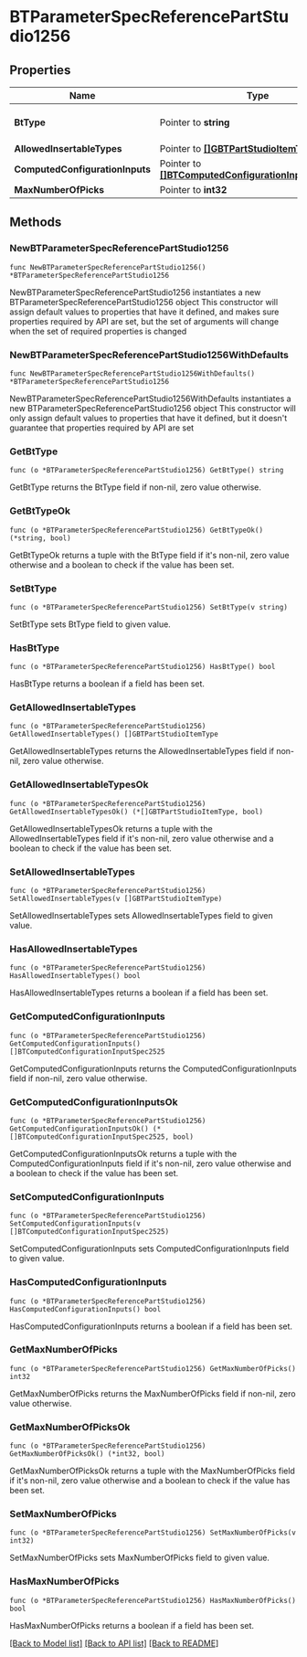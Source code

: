 # BTParameterSpecReferencePartStudio1256

## Properties

Name | Type | Description | Notes
------------ | ------------- | ------------- | -------------
**BtType** | Pointer to **string** | Type of JSON object. | [optional] 
**AllowedInsertableTypes** | Pointer to [**[]GBTPartStudioItemType**](GBTPartStudioItemType.md) |  | [optional] 
**ComputedConfigurationInputs** | Pointer to [**[]BTComputedConfigurationInputSpec2525**](BTComputedConfigurationInputSpec2525.md) |  | [optional] 
**MaxNumberOfPicks** | Pointer to **int32** |  | [optional] 

## Methods

### NewBTParameterSpecReferencePartStudio1256

`func NewBTParameterSpecReferencePartStudio1256() *BTParameterSpecReferencePartStudio1256`

NewBTParameterSpecReferencePartStudio1256 instantiates a new BTParameterSpecReferencePartStudio1256 object
This constructor will assign default values to properties that have it defined,
and makes sure properties required by API are set, but the set of arguments
will change when the set of required properties is changed

### NewBTParameterSpecReferencePartStudio1256WithDefaults

`func NewBTParameterSpecReferencePartStudio1256WithDefaults() *BTParameterSpecReferencePartStudio1256`

NewBTParameterSpecReferencePartStudio1256WithDefaults instantiates a new BTParameterSpecReferencePartStudio1256 object
This constructor will only assign default values to properties that have it defined,
but it doesn't guarantee that properties required by API are set

### GetBtType

`func (o *BTParameterSpecReferencePartStudio1256) GetBtType() string`

GetBtType returns the BtType field if non-nil, zero value otherwise.

### GetBtTypeOk

`func (o *BTParameterSpecReferencePartStudio1256) GetBtTypeOk() (*string, bool)`

GetBtTypeOk returns a tuple with the BtType field if it's non-nil, zero value otherwise
and a boolean to check if the value has been set.

### SetBtType

`func (o *BTParameterSpecReferencePartStudio1256) SetBtType(v string)`

SetBtType sets BtType field to given value.

### HasBtType

`func (o *BTParameterSpecReferencePartStudio1256) HasBtType() bool`

HasBtType returns a boolean if a field has been set.

### GetAllowedInsertableTypes

`func (o *BTParameterSpecReferencePartStudio1256) GetAllowedInsertableTypes() []GBTPartStudioItemType`

GetAllowedInsertableTypes returns the AllowedInsertableTypes field if non-nil, zero value otherwise.

### GetAllowedInsertableTypesOk

`func (o *BTParameterSpecReferencePartStudio1256) GetAllowedInsertableTypesOk() (*[]GBTPartStudioItemType, bool)`

GetAllowedInsertableTypesOk returns a tuple with the AllowedInsertableTypes field if it's non-nil, zero value otherwise
and a boolean to check if the value has been set.

### SetAllowedInsertableTypes

`func (o *BTParameterSpecReferencePartStudio1256) SetAllowedInsertableTypes(v []GBTPartStudioItemType)`

SetAllowedInsertableTypes sets AllowedInsertableTypes field to given value.

### HasAllowedInsertableTypes

`func (o *BTParameterSpecReferencePartStudio1256) HasAllowedInsertableTypes() bool`

HasAllowedInsertableTypes returns a boolean if a field has been set.

### GetComputedConfigurationInputs

`func (o *BTParameterSpecReferencePartStudio1256) GetComputedConfigurationInputs() []BTComputedConfigurationInputSpec2525`

GetComputedConfigurationInputs returns the ComputedConfigurationInputs field if non-nil, zero value otherwise.

### GetComputedConfigurationInputsOk

`func (o *BTParameterSpecReferencePartStudio1256) GetComputedConfigurationInputsOk() (*[]BTComputedConfigurationInputSpec2525, bool)`

GetComputedConfigurationInputsOk returns a tuple with the ComputedConfigurationInputs field if it's non-nil, zero value otherwise
and a boolean to check if the value has been set.

### SetComputedConfigurationInputs

`func (o *BTParameterSpecReferencePartStudio1256) SetComputedConfigurationInputs(v []BTComputedConfigurationInputSpec2525)`

SetComputedConfigurationInputs sets ComputedConfigurationInputs field to given value.

### HasComputedConfigurationInputs

`func (o *BTParameterSpecReferencePartStudio1256) HasComputedConfigurationInputs() bool`

HasComputedConfigurationInputs returns a boolean if a field has been set.

### GetMaxNumberOfPicks

`func (o *BTParameterSpecReferencePartStudio1256) GetMaxNumberOfPicks() int32`

GetMaxNumberOfPicks returns the MaxNumberOfPicks field if non-nil, zero value otherwise.

### GetMaxNumberOfPicksOk

`func (o *BTParameterSpecReferencePartStudio1256) GetMaxNumberOfPicksOk() (*int32, bool)`

GetMaxNumberOfPicksOk returns a tuple with the MaxNumberOfPicks field if it's non-nil, zero value otherwise
and a boolean to check if the value has been set.

### SetMaxNumberOfPicks

`func (o *BTParameterSpecReferencePartStudio1256) SetMaxNumberOfPicks(v int32)`

SetMaxNumberOfPicks sets MaxNumberOfPicks field to given value.

### HasMaxNumberOfPicks

`func (o *BTParameterSpecReferencePartStudio1256) HasMaxNumberOfPicks() bool`

HasMaxNumberOfPicks returns a boolean if a field has been set.


[[Back to Model list]](../README.md#documentation-for-models) [[Back to API list]](../README.md#documentation-for-api-endpoints) [[Back to README]](../README.md)


